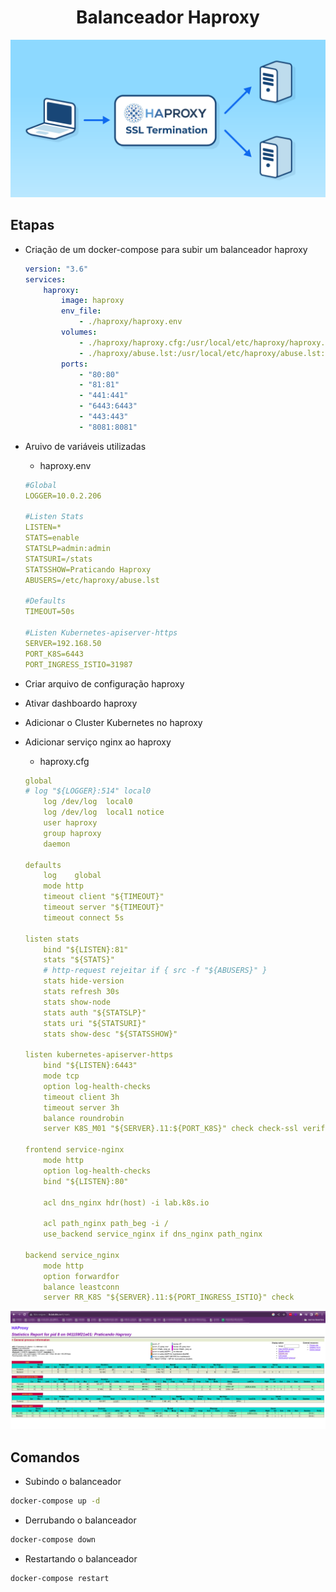 <h1 align="center">Balanceador Haproxy</h1>

<p align="center">
  <img alt="Balanceador" src="../images/haproxy.png">
</p>


## Etapas

- Criação de um docker-compose para subir um balanceador haproxy

  ```yaml
  version: "3.6"
  services:
      haproxy:
          image: haproxy
          env_file:
              - ./haproxy/haproxy.env
          volumes:
              - ./haproxy/haproxy.cfg:/usr/local/etc/haproxy/haproxy.cfg:ro
              - ./haproxy/abuse.lst:/usr/local/etc/haproxy/abuse.lst:ro
          ports:
              - "80:80"
              - "81:81"
              - "441:441"
              - "6443:6443"
              - "443:443"
              - "8081:8081"
  ```

- Aruivo de variáveis utilizadas

  - haproxy.env
  ```yaml
  #Global
  LOGGER=10.0.2.206

  #Listen Stats
  LISTEN=*
  STATS=enable
  STATSLP=admin:admin
  STATSURI=/stats
  STATSSHOW=Praticando Haproxy
  ABUSERS=/etc/haproxy/abuse.lst

  #Defaults
  TIMEOUT=50s
  
  #Listen Kubernetes-apiserver-https
  SERVER=192.168.50
  PORT_K8S=6443
  PORT_INGRESS_ISTIO=31987
  ```

- Criar arquivo de configuração haproxy
- Ativar dashboardo haproxy
- Adicionar o Cluster Kubernetes no haproxy
- Adicionar serviço nginx ao haproxy

  - haproxy.cfg

  ```yaml
  global
  # log "${LOGGER}:514" local0
      log /dev/log  local0
      log /dev/log  local1 notice
      user haproxy
      group haproxy
      daemon

  defaults
      log    global
      mode http
      timeout client "${TIMEOUT}"
      timeout server "${TIMEOUT}"
      timeout connect 5s

  listen stats
      bind "${LISTEN}:81"
      stats "${STATS}"
      # http-request rejeitar if { src -f "${ABUSERS}" }
      stats hide-version
      stats refresh 30s
      stats show-node
      stats auth "${STATSLP}"
      stats uri "${STATSURI}"
      stats show-desc "${STATSSHOW}"

  listen kubernetes-apiserver-https
      bind "${LISTEN}:6443"
      mode tcp
      option log-health-checks
      timeout client 3h
      timeout server 3h
      balance roundrobin
      server K8S_M01 "${SERVER}.11:${PORT_K8S}" check check-ssl verify none inter 2000

  frontend service-nginx
      mode http
      option log-health-checks
      bind "${LISTEN}:80"

      acl dns_nginx hdr(host) -i lab.k8s.io

      acl path_nginx path_beg -i /
      use_backend service_nginx if dns_nginx path_nginx

  backend service_nginx
      mode http
      option forwardfor
      balance leastconn
      server RR_K8S "${SERVER}.11:${PORT_INGRESS_ISTIO}" check 

  ```

<p align="center">
  <img alt="Balanceador" src="../images/lb-haproxy.png">
</p>

## Comandos

- Subindo o balanceador

```bash
docker-compose up -d
```

- Derrubando o balanceador

```bash
docker-compose down
```

- Restartando o balanceador

```bash
docker-compose restart
```